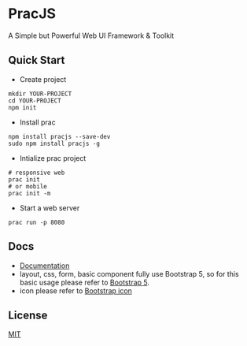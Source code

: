 # PracJS
A Simple but Powerful Web UI Framework & Toolkit

## Quick Start
- Create project

```
mkdir YOUR-PROJECT
cd YOUR-PROJECT
npm init

```
- Install prac

```
npm install pracjs --save-dev
sudo npm install pracjs -g
```
- Intialize prac project

```
# responsive web
prac init
# or mobile
prac init -m
```

- Start a web server

```
prac run -p 8080
```

## Docs
- [Documentation](https://pracjs.com)
- layout, css, form, basic component fully use Bootstrap 5, so for this basic usage please refer to [Bootstrap 5](https://getbootstrap.com/docs/5.1/getting-started/introduction/).
- icon please refer to [Bootstrap icon](https://icons.getbootstrap.com/)

## License
[MIT](https://github.com/cnuggets/prac/blob/main/LICENSE)
